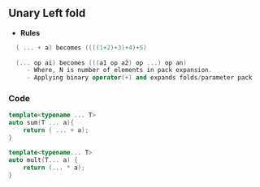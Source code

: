 ## Unary Left fold
- **Rules**
```c++
  ( ... + a) becomes ((((1+2)+3)+4)+5)
  
  (... op ai) becomes (((a1 op a2) op ...) op an)
     - Where, N is number of elements in pack expansion.
     - Applying binary operator(+) and expands folds/parameter pack
```     
### Code     
```c++
template<typename ... T>
auto sum(T ... a){
	return ( ... + a);
}

template<typename... T>
auto mult(T... a) { 
	return (... * a); 
}
```
